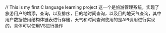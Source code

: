 // This is my first C language learning project 
这一个是旅游管理系统，实现了旅游用户的增添，查询，以及排序，目的地时间查询，以及目的地天气查询，其中用户数据使用结构体链表进行存储，天气和时间查询使用的是API调用进行实现的，具体可以使用VS进行操作
